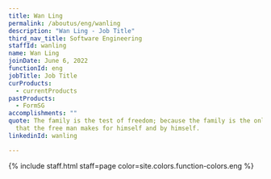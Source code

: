 ```yaml
---
title: Wan Ling
permalink: /aboutus/eng/wanling
description: "Wan Ling - Job Title"
third_nav_title: Software Engineering
staffId: wanling
name: Wan Ling
joinDate: June 6, 2022
functionId: eng
jobTitle: Job Title
curProducts:
  - currentProducts
pastProducts:
  - FormSG
accomplishments: ""
quote: The family is the test of freedom; because the family is the only thing
  that the free man makes for himself and by himself.
linkedinId: wanling

---
```


{% include staff.html staff=page color=site.colors.function-colors.eng %}

